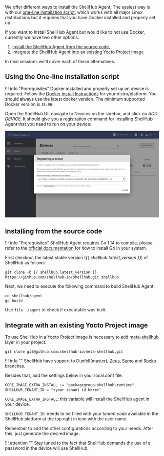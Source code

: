 We offer different ways to install the ShellHub Agent. The easiest way is with our [one-line installation script](#using-the-one-line-installation-script), which works with all major Linux distributions but it requires that you have Docker installed and properly set up.

If you want to install ShellHub Agent but would like to not use Docker, currently we have two other options:

1. [Install the ShellHub Agent from the source code](#installing-from-the-source-code),
1. [Integrate the ShellHub Agent into an existing Yocto Project image](#integrate-with-an-existing-yocto-project-image)

In next sessions we'll cover each of these alternatives.

## Using the One-line installation script

!!! info "Prerequisites"
	Docker installed and properly set up on device is required.
	Follow the [Docker Install Instructions](http://docs.docker.com/installation/) for your distro/platform.
	You should always use the latest docker version. The minimum supported Docker version is `18.06`.

Open the ShellHub UI, navigate to _Devices_ on the sidebar, and click on _ADD DEVICE_. It should give you a registration command for installing ShellHub Agent that you need to run on your device:

![Device Register](/img/register-device.png)

## Installing from the source code

!!! info "Prerequisites"
	ShellHub Agent requires Go 1.14 to compile, please refer to the [official documentation](https://golang.org/doc/install) for how to install Go in your system.

First checkout the latest stable version (*{{ shellhub.latest_version }}*) of ShellHub as follows: 

```
git clone -b {{ shellhub.latest_version }} https://github.com/shellhub-io/shellhub.git shellhub
```

Next, we need to execute the following command to build ShellHub Agent:

```
cd shellhub/agent
go build
```

Use `file ./agent` to check if executable was built.

## Integrate with an existing Yocto Project image

To use ShellHub in a Yocto Project image is necessary to add [meta-shellhub](https://github.com/shellhub-io/meta-shellhub) layer in your project.

```
git clone git@github.com:shellhub-io/meta-shellhub.git
```

!!! info ""
	ShellHub have support to Dunfell(master), [Zeus](https://github.com/shellhub-io/meta-shellhub/tree/zeus), [Sumo](https://github.com/shellhub-io/meta-shellhub/tree/sumo) and [Rocko](https://github.com/shellhub-io/meta-shellhub/tree/rocko) branches.

Besides that, add the settings below in your local.conf file:

```
CORE_IMAGE_EXTRA_INSTALL += "packagegroup-shellhub-runtime"
SHELLHUB_TENANT_ID = "<your tenant id here>"
```

`CORE_IMAGE_EXTRA_INSTALL`: this variable will install the ShellHub agent in your device.

`SHELLHUB_TENANT_ID`: needs to be filled with your *tenant code* available in the ShellHub platform at the top right in icon with the user name.

Remember to add the other configurations according to your needs. After this, just generate the desired image.

!!! attention ""
	Stay tuned to the fact that ShellHub demands the use of a password in the device will use ShellHub.
